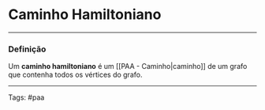
# Caminho Hamiltoniano

---

### Definição

Um **caminho hamiltoniano** é um [[PAA - Caminho|caminho]] de um grafo que contenha todos os vértices do grafo.

---

Tags: #paa

